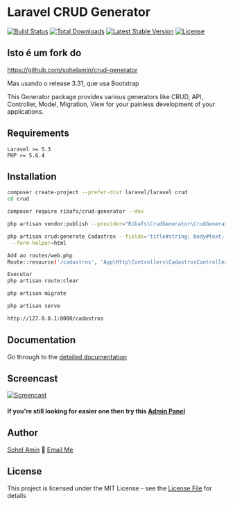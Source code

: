 # Laravel CRUD Generator

[![Build Status](https://travis-ci.org/appzcoder/crud-generator.svg)](https://travis-ci.org/appzcoder/crud-generator.svg)
[![Total Downloads](https://poser.pugx.org/appzcoder/crud-generator/d/total.svg)](https://packagist.org/packages/appzcoder/crud-generator)
[![Latest Stable Version](https://poser.pugx.org/appzcoder/crud-generator/v/stable.svg)](https://packagist.org/packages/appzcoder/crud-generator)
[![License](https://poser.pugx.org/appzcoder/crud-generator/license.svg)](https://packagist.org/packages/appzcoder/crud-generator)

## Isto é um fork do
https://github.com/sohelamin/crud-generator

Mas usando o release 3.31, que usa Bootstrap


This Generator package provides various generators like CRUD, API, Controller, Model, Migration, View for your painless development of your applications.

## Requirements
    Laravel >= 5.3
    PHP >= 5.6.4

## Installation
```bash
composer create-project --prefer-dist laravel/laravel crud
cd crud

composer require ribafs/crud-generator --dev

php artisan vendor:publish --provider="Ribafs\CrudGenerator\CrudGeneratorServiceProvider"

php artisan crud:generate Cadastros --fields='title#string; body#text;' --controller-namespace=App\\Http\\Controllers \
 --form-helper=html

Add ao routes/web.php
Route::resource('/cadastros', 'App\Http\Controllers\CadastrosController');

Executar
php artisan route:clear

php artisan migrate

php artisan serve

http://127.0.0.1:8000/cadastros
```

## Documentation
Go through to the [detailed documentation](doc#readme)

## Screencast

[![Screencast](http://img.youtube.com/vi/831-PFBsYfw/0.jpg)](https://www.youtube.com/watch?v=K2G3kMQtY5Y)

#### If you're still looking for easier one then try this [Admin Panel](https://github.com/appzcoder/laravel-admin)

## Author

[Sohel Amin](http://sohelamin.com) :email: [Email Me](mailto:sohelamincse@gmail.com)

## License

This project is licensed under the MIT License - see the [License File](LICENSE) for details
